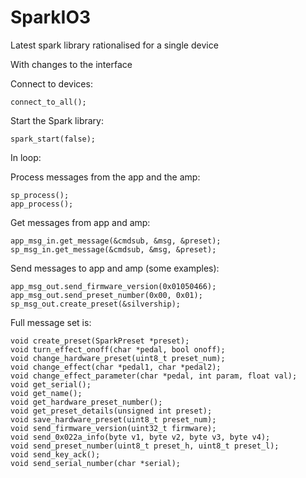 # SparkIO3
Latest spark library rationalised for a single device

With changes to the interface


Connect to devices:

```
connect_to_all();
```

Start the Spark library:

```
spark_start(false);
```

In loop:

Process messages from the app and the amp:

```
sp_process();
app_process();
```

Get messages from app and amp:

```
app_msg_in.get_message(&cmdsub, &msg, &preset);
sp_msg_in.get_message(&cmdsub, &msg, &preset);
```

Send messages to app and amp (some examples):

```
app_msg_out.send_firmware_version(0x01050466);  
app_msg_out.send_preset_number(0x00, 0x01);
sp_msg_out.create_preset(&silvership);
```

Full message set is:
```
void create_preset(SparkPreset *preset);
void turn_effect_onoff(char *pedal, bool onoff);
void change_hardware_preset(uint8_t preset_num);
void change_effect(char *pedal1, char *pedal2);
void change_effect_parameter(char *pedal, int param, float val);
void get_serial();
void get_name();
void get_hardware_preset_number();
void get_preset_details(unsigned int preset);
void save_hardware_preset(uint8_t preset_num);
void send_firmware_version(uint32_t firmware);
void send_0x022a_info(byte v1, byte v2, byte v3, byte v4);  
void send_preset_number(uint8_t preset_h, uint8_t preset_l);
void send_key_ack();
void send_serial_number(char *serial);
```



